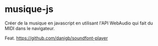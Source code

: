 # musique-js

Créer de la musique en javascript en utilisant l'API WebAudio qui fait du MIDI dans le navigateur.

Feat. https://github.com/danigb/soundfont-player


